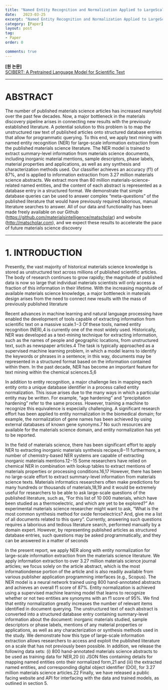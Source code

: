 ```yaml
---
title: "Named Entity Recognition and Normalization Applied to LargeScale Information Extraction from the Materials Science Literature 정리"
date:   2023-03-25
excerpt: "Named Entity Recognition and Normalization Applied to LargeScale Information Extraction from the Materials Science Literature paper review"
category: [Paper]
layout: post
tag:
- Paper
order: 0

comments: true
---
```




**[원 논문]**     
[SCIBERT: A Pretrained Language Model for Scientific Text](https://arxiv.org/pdf/1903.10676.pdf)

-----


# ABSTRACT
The number of published materials science
articles has increased manyfold over the past few decades.
Now, a major bottleneck in the materials discovery pipeline arises
in connecting new results with the previously established
literature. A potential solution to this problem is to map the
unstructured raw text of published articles onto structured
database entries that allow for programmatic querying. To this
end, we apply text mining with named entity recognition (NER)
for large-scale information extraction from the published
materials science literature. The NER model is trained to extract
summary-level information from materials science documents,
including inorganic material mentions, sample descriptors, phase
labels, material properties and applications, as well as any synthesis and characterization methods used. Our classifier achieves
an accuracy (f1) of 87%, and is applied to information extraction from 3.27 million materials science abstracts. We extract more
than 80 million materials-science-related named entities, and the content of each abstract is represented as a database entry in a
structured format. We demonstrate that simple database queries can be used to answer complex “meta-questions” of the
published literature that would have previously required laborious, manual literature searches to answer. All of our data and
functionality has been made freely available on our Github (https://github.com/materialsintelligence/matscholar) and website
(http://matscholar.com), and we expect these results to accelerate the pace of future materials science discovery


-----

# 1. INTRODUCTION
Presently, the vast majority of historical materials science
knowledge is stored as unstructured text across millions of
published scientific articles. The body of research continues to
grow rapidly; the magnitude of published data is now so large
that individual materials scientists will only access a fraction of
this information in their lifetime. With the increasing
magnitude of available materials science knowledge, a major
bottleneck in materials design arises from the need to connect
new results with the mass of previously published literature



Recent advances in machine learning and natural language
processing have enabled the development of tools capable of
extracting information from scientific text on a massive
scale.1−3 Of these tools, named entity recognition (NER),4 is
currently one of the most widely used. Historically, NER was
developed as a text-mining technique for extracting information, such as the names of people and geographic locations,
from unstructured text, such as newspaper articles.4 The task is
typically approached as a supervised machine learning
problem, in which a model learns to identify the keywords
or phrases in a sentence; in this way, documents may be
represented in a structured format based on the information
contained within them. In the past decade, NER has become
an important feature for text mining within the chemical
sciences.5,6


In addition to entity recognition, a major challenge lies in
mapping each entity onto a unique database identifier in a
process called entity normalization. This issue arises due to the
many ways in which a particular entity may be written. For
example, “age hardening” and “precipitation hardening” refer
to the same process. However, training a machine to recognize
this equivalence is especially challenging. A significant research
effort has been applied to entity normalization in the
biomedical domain; for example, the normalization of gene
names has been achieved by using external databases of known
gene synonyms.7 No such resources are available for the
materials science domain, and entity normalization has yet to
be reported.




In the field of materials science, there has been significant
effort to apply NER to extracting inorganic materials synthesis
recipes;8−11 furthermore, a number of chemistry-based NER
systems are capable of extracting inorganic materials
mentions.12−15 Some researchers have relied on chemical
NER in combination with lookup tables to extract mentions of
materials properties or processing conditions.16,17 However,
there has been no large-scale effort to extract summary-level
information from materials science texts. Materials informatics
researchers often make predictions for many hundreds or
thousands of materials,18,19 and it would be extremely useful
for researchers to be able to ask large-scale questions of the
published literature, such as, “For this list of 10 000 materials,
which have been studied as a thermoelectric, and which are yet
to be explored?” An experimental materials science researcher
might want to ask, “What is the most common synthesis
method for oxide ferroelectrics? And, give me a list of all
documents related to this query”. Currently, answering such
questions requires a laborious and tedious literature search,
performed manually by a domain expert. However, by
representing published articles as structured database entries,
such questions may be asked programmatically, and they can
be answered in a matter of seconds



In the present report, we apply NER along with entity
normalization for large-scale information extraction from the
materials science literature. We apply information extraction to
over 3.27 million materials science journal articles; we focus
solely on the article abstract, which is the most informationdense portion of the article and is also readily available from
various publisher application programming interfaces (e.g.,
Scopus). The NER model is a neural network trained using
800 hand-annotated abstracts and achieves an overall f1 score
of 87%. Entity normalization is achieved using a supervised
machine learning model that learns to recognize whether or
not two entities are synonyms with an f1 score of 95%. We find
that entity normalization greatly increases the number of
relevant items identified in document querying. The
unstructured text of each abstract is converted into a structured
database entry containing summary-level information about
the document: inorganic materials studied, sample descriptors
or phase labels, mentions of any material properties or
applications, as well as any characterization or synthesis
methods used in the study. We demonstrate how this type of
large-scale information extraction allows researchers to access
and exploit the published literature on a scale that has not
previously been possible. In addition, we release the following
data sets: (i) 800 hand-annotated materials science abstracts to
be used as training data for NER,20 (ii) JSON files containing
details for mapping named entities onto their normalized
form,21 and (iii) the extracted named entities, and corresponding digital object identifier (DOI), for 3.27 million materials
science articles.22 Finally, we have released a public facing
website and API for interfacing with the data and trained
models, as outlined in section 5.









































